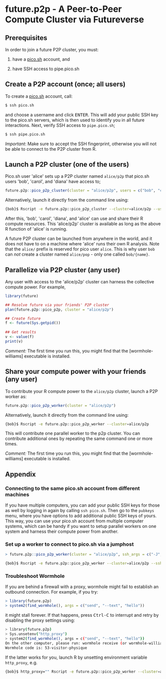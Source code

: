 # future.p2p - A Peer-to-Peer Compute Cluster via Futureverse


## Prerequisites

In order to join a future P2P cluster, you must:

1. have a [pico.sh] account, and

2. have SSH access to pipe.pico.sh


## Create a P2P account (once; all users)

To create a [pico.sh] account, call:

```sh
$ ssh pico.sh
```

and choose a username and click <kbd>ENTER</kbd>.  This will add your
public SSH key to the pico.sh servers, which is then used to identify
you in all future interactions. Next, verify SSH access to
`pipe.pico.sh`;

```sh
$ ssh pipe.pico.sh
```

_Important_: Make sure to accept the SSH fingerprint, otherwise you
will not be able to connect to the P2P cluster from R.


## Launch a P2P cluster (one of the users)

Pico.sh user 'alice' sets up a P2P cluster named `alice/p2p` that
pico.sh users 'bob', 'carol', and 'diana' have access to;

```r
future.p2p::pico_p2p_cluster(cluster = "alice/p2p", users = c("bob", "carol", "diana"))
```

Alternatively, launch it directly from the command line using:

```sh
{bob}$ Rscript -e future.p2p::pico_p2p_cluster --cluster=alice/p2p --users=bob,carol,diana
```

After this, 'bob', 'carol', 'diana', and 'alice' can use and share
their R compute resources.  This 'alice/p2p' cluster is available as
long as the above R function of 'alice' is running.

A future P2P cluster can be launched from anywhere in the world, and
it does not have to on a machine where 'alice' runs their own R
analysis.  Note that the `alice/` prefix is reserved for pico user
`alice`.  This is why user `bob` can _not_ create a cluster named
`alice/pop` - only one called `bob/{name}`.


## Parallelize via P2P cluster (any user)

Any user with access to the 'alice/p2p' cluster can harness the
collective compute power. For example,

```r
library(future)

## Resolve future via your friends' P2P cluster
plan(future.p2p::pico_p2p, cluster = "alice/p2p")

## Create future
f <- future(Sys.getpid())
  
## Get results
v <- value(f)
print(v)
```

_Comment:_ The first time you run this, you might find that
the [wormhole-williams] executable is installed.


## Share your compute power with your friends (any user)

To contribute your R compute power to the `alice/p2p` cluster, launch
a P2P worker as:

```r
future.p2p::pico_p2p_worker(cluster = "alice/p2p")
```

Alternatively, launch it directly from the command line using:

```sh
{bob}$ Rscript -e future.p2p::pico_p2p_worker --cluster=alice/p2p
```

This will contribute one parallel worker to the p2p cluster. You can
contribute additional ones by repeating the same command one or more
times.

_Comment:_ The first time you run this, you might find that
the [wormhole-williams] executable is installed.


## Appendix

### Connecting to the same pico.sh account from different machines

If you have multiple computers, you can add your public SSH keys for
those as well by logging in again by calling `ssh pico.sh`. Then go to
the `pubkeys` menu, where you have options to add additional public
SSH keys of yours. This way, you can use your pico.sh account from
multiple computer systems, which can be handy if you want to setup
parallel workers on one system and harness their compute power from
another.


### Set up a worker to connect to pico.sh via a jumphost

```r
> future.p2p::pico_p2p_worker(cluster = "alice/p2p", ssh_args = c("-J", "somehost"))
```

```sh
{bob}$ Rscript -e future.p2p::pico_p2p_worker --cluster=alice/p2p --ssh_args="-J somehost"
```

### Troubleshoot Wormhole

If you are behind a firewall with a proxy, wormhole might fail to
establish an outbound connection. For example, if you try:

```r
> library(future.p2p)
> system2(find_wormhole(), args = c("send", "--text", "hello"))
```

it might stall forever.  If that happens, press <kbd>Ctrl-C</kbd> to
interrupt and retry by disabling the proxy settings using:

```sh
> library(future.p2p)
> Sys.unsetenv("http_proxy")
> system2(find_wormhole(), args = c("send", "--text", "hello"))
On the other computer, please run: wormhole receive (or wormhole-william recv)                                                       
Wormhole code is: 53-visitor-physique
```

If the latter works for you, launch R by unsetting environment
variable `http_proxy`, e.g.

```sh
{bob}$ http_proxy="" Rscript -e future.p2p::pico_p2p_worker --cluster=alice/p2p
```


[pico.sh]: https://pico.sh/
[Magic-Wormhole]: https://magic-wormhole.readthedocs.io/en/latest/
[wormhole-william]: https://github.com/psanford/wormhole-william

